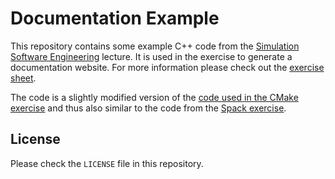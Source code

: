 # Documentation Example

This repository contains some example C++ code from the [Simulation Software Engineering](simulation-software-engineering.github.io/homepage/) lecture. It is used in the exercise to generate a documentation website. For more information please check out the [exercise sheet](https://github.com/Simulation-Software-Engineering/Lecture-Material/tree/main/04_documentation/code_documentation_tools_exercise.md).

The code is a slightly modified version of the [code used in the CMake exercise](https://github.com/Simulation-Software-Engineering/cmake-exercise) and thus also similar to the code from the [Spack exercise](https://github.com/Simulation-Software-Engineering/Lecture-Material/blob/main/building-and-packaging/material/packaging_spack_exercise.md).

## License

Please check the `LICENSE` file in this repository.